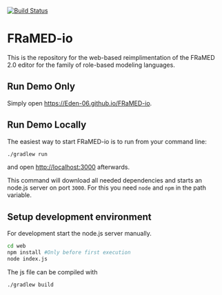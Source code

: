 [![Build Status](https://travis-ci.org/Eden-06/FRaMED-io.svg?branch=master)](https://travis-ci.org/Eden-06/FRaMED-io)

# FRaMED-io
This is the repository for the web-based reimplimentation of the FRaMED 2.0 editor for the family of role-based modeling languages.

## Run Demo Only

Simply open <https://Eden-06.github.io/FRaMED-io>.

## Run Demo Locally
The easiest way to start FRaMED-io is to run from your command line:
```bash
./gradlew run
```
and open <http://localhost:3000> afterwards.

This command will download all needed dependencies and starts an node.js server on port `3000`.
For this you need `node` and `npm` in the path variable.

## Setup development environment
For development start the node.js server manually.
```bash
cd web
npm install #Only before first execution
node index.js
```
The js file can be compiled with
```bash
./gradlew build
```
